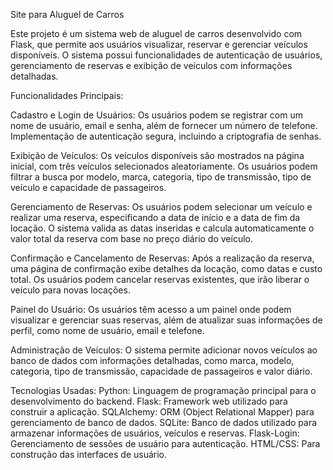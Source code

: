 Site para Aluguel de Carros

Este projeto é um sistema web de aluguel de carros desenvolvido com Flask, que permite aos usuários visualizar, reservar e gerenciar veículos disponíveis. O sistema possui funcionalidades de autenticação de usuários, gerenciamento de reservas e exibição de veículos com informações detalhadas.

Funcionalidades Principais:

Cadastro e Login de Usuários:
Os usuários podem se registrar com um nome de usuário, email e senha, além de fornecer um número de telefone.
Implementação de autenticação segura, incluindo a criptografia de senhas.

Exibição de Veículos:
Os veículos disponíveis são mostrados na página inicial, com três veículos selecionados aleatoriamente.
Os usuários podem filtrar a busca por modelo, marca, categoria, tipo de transmissão, tipo de veículo e capacidade de passageiros.

Gerenciamento de Reservas:
Os usuários podem selecionar um veículo e realizar uma reserva, especificando a data de início e a data de fim da locação.
O sistema valida as datas inseridas e calcula automaticamente o valor total da reserva com base no preço diário do veículo.

Confirmação e Cancelamento de Reservas:
Após a realização da reserva, uma página de confirmação exibe detalhes da locação, como datas e custo total.
Os usuários podem cancelar reservas existentes, que irão liberar o veículo para novas locações.

Painel do Usuário:
Os usuários têm acesso a um painel onde podem visualizar e gerenciar suas reservas, além de atualizar suas informações de perfil, como nome de usuário, email e telefone.

Administração de Veículos:
O sistema permite adicionar novos veículos ao banco de dados com informações detalhadas, como marca, modelo, categoria, tipo de transmissão, capacidade de passageiros e valor diário.

Tecnologias Usadas:
Python: Linguagem de programação principal para o desenvolvimento do backend.
Flask: Framework web utilizado para construir a aplicação.
SQLAlchemy: ORM (Object Relational Mapper) para gerenciamento de banco de dados.
SQLite: Banco de dados utilizado para armazenar informações de usuários, veículos e reservas.
Flask-Login: Gerenciamento de sessões de usuário para autenticação.
HTML/CSS: Para construção das interfaces de usuário.
